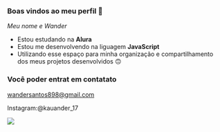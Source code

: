 ### Boas vindos ao meu perfil 🥰

_Meu nome e Wander_

- Estou estudando na **Alura**
- Estou me desenvolvendo na liguagem **JavaScript**
- Utilizando esse espaço para minha organização e compartilhamento dos meus projetos desenvolvidos 🙃
  
 ### Você poder entrat em contatato 
wandersantos898@gmail.com 

Instagram:@kauander_17

![](https://media1.tenor.com/m/3VpdExSEMBoAAAAd/naofumi-shield-hero.gif)

